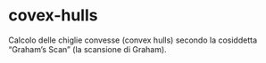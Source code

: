 # covex-hulls
Calcolo delle chiglie convesse (convex hulls) secondo la cosiddetta “Graham’s Scan” (la scansione di Graham).
